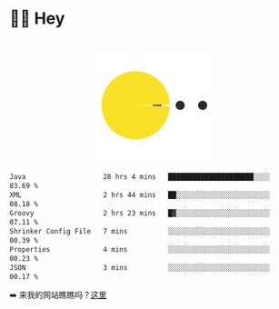 
# 👋🏻 Hey
<div align="center">
	<br>
	<img src="https://raw.githubusercontent.com/Aniket965/Aniket965/master/pacman.svg?sanitize=true" width="200" height="200">
	<br>
</div>

<!--START_SECTION:waka-->

```text
Java                   28 hrs 4 mins   █████████████████████░░░░   83.69 %
XML                    2 hrs 44 mins   ██░░░░░░░░░░░░░░░░░░░░░░░   08.18 %
Groovy                 2 hrs 23 mins   █▓░░░░░░░░░░░░░░░░░░░░░░░   07.11 %
Shrinker Config File   7 mins          ░░░░░░░░░░░░░░░░░░░░░░░░░   00.39 %
Properties             4 mins          ░░░░░░░░░░░░░░░░░░░░░░░░░   00.23 %
JSON                   3 mins          ░░░░░░░░░░░░░░░░░░░░░░░░░   00.17 %
```

<!--END_SECTION:waka-->

 ➡️  来我的网站瞧瞧吗？[这里](https://www.shaolongfei.com)
